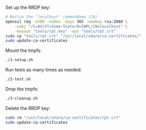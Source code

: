 Set up the RRDP key:

```sh
# Notice the 'localhost' commonName (CN)
openssl req -x509 -nodes -days 365 -newkey rsa:2048 \
	-subj "/C=AU/ST=Some-State/O=IWPL/CN=localhost" \
	-keyout "tools/rpt.key" -out "tools/rpt.crt"
sudo cp "tools/rpt.crt" "/usr/local/share/ca-certificates/"
sudo update-ca-certificates
```

Mount the tmpfs:

```sh
./1-setup.sh
```

Run tests as many times as needed:

```sh
./2-test.sh
```

Drop the tmpfs:

```sh
./3-cleanup.sh
```

Delete the RRDP key:

```sh
sudo rm "/usr/local/share/ca-certificates/rpt.crt"
sudo update-ca-certificates
```
